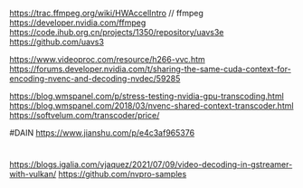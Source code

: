 https://trac.ffmpeg.org/wiki/HWAccelIntro // ffmpeg 
https://developer.nvidia.com/ffmpeg
https://code.ihub.org.cn/projects/1350/repository/uavs3e
https://github.com/uavs3

https://www.videoproc.com/resource/h266-vvc.htm
https://forums.developer.nvidia.com/t/sharing-the-same-cuda-context-for-encoding-nvenc-and-decoding-nvdec/59285

https://blog.wmspanel.com/p/stress-testing-nvidia-gpu-transcoding.html
https://blog.wmspanel.com/2018/03/nvenc-shared-context-transcoder.html
https://softvelum.com/transcoder/price/

#DAIN
https://www.jianshu.com/p/e4c3af965376
#
https://blogs.igalia.com/vjaquez/2021/07/09/video-decoding-in-gstreamer-with-vulkan/
https://github.com/nvpro-samples
